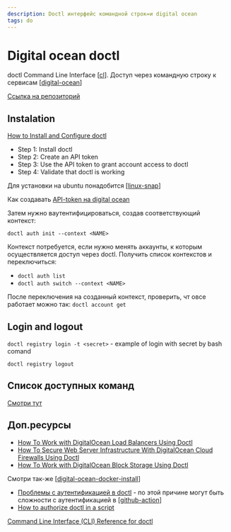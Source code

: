 ```yaml
---
description: Doctl интерфейс командной строк=и digital ocean
tags: do
---
```

# Digital ocean doctl

doctl Command Line Interface [[cl]]. Доступ через командную строку к сервисам [[digital-ocean]]

[Ссылка на репозиторий](https://github.com/digitalocean/doctl)

## Instalation

[How to Install and Configure doctl](https://docs.digitalocean.com/reference/doctl/how-to/install/)

- Step 1: Install doctl
- Step 2: Create an API token
- Step 3: Use the API token to grant account access to doctl
- Step 4: Validate that doctl is working

Для установки на ubuntu понадобится [[linux-snap]]

Как создавать [API-token на digital ocean](https://docs.digitalocean.com/reference/api/create-personal-access-token/)

Затем нужно ваутентифицироваться, создав соответствующий контекст:

`doctl auth init --context <NAME>`

Контекст потребуется, если нужно менять аккаунты, к которым осуществляется доступ через doctl. Получить список контекстов и переключиться:

- `doctl auth list`
- `doctl auth switch --context <NAME>`

После переключения на созданный контекст, проверить, чт овсе работает можно так: `doctl account get`

## Login and logout

`doctl registry login -t <secret>` - example of login with secret by bash comand

`doctl registry logout`

## Список доступных команд

[Смотри тут](https://docs.digitalocean.com/reference/doctl/reference/)

## Доп.ресурсы

- [How To Work with DigitalOcean Load Balancers Using Doctl](https://www.digitalocean.com/community/tutorials/how-to-work-with-digitalocean-load-balancers-using-doctl)
- [How To Secure Web Server Infrastructure With DigitalOcean Cloud Firewalls Using Doctl](https://www.digitalocean.com/community/tutorials/how-to-secure-web-server-infrastructure-with-digitalocean-cloud-firewalls-using-doctl)
- [How To Work with DigitalOcean Block Storage Using Doctl](https://www.digitalocean.com/community/tutorials/how-to-work-with-digitalocean-block-storage-using-doctl)

Смотри так-же [[digital-ocean-docker-install]]

- [Проблемы с аутентификацией в doctl](https://github.com/digitalocean/doctl/issues/703) - по этой причине могут быть сложности с аутентификацией в [[github-action]]
- [How to authorize doctl in a script](https://www.digitalocean.com/community/questions/how-to-authorize-doctl-in-a-script)

[Command Line Interface (CLI) Reference for doctl](https://docs.digitalocean.com/reference/doctl/reference/)

[//begin]: # "Autogenerated link references for markdown compatibility"
[cl]: ../lists/cl "Ci - непрервыная интеграция"
[digital-ocean]: ../lists/digital-ocean "Digital ocean"
[linux-snap]: linux-snap "linux-snap"
[digital-ocean-docker-install]: digital-ocean-docker-install "Digital ocean docker install"
[github-action]: github-action "Githunb action"
[//end]: # "Autogenerated link references"